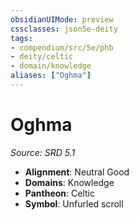 ```yaml
---
obsidianUIMode: preview
cssclasses: json5e-deity
tags:
- compendium/src/5e/phb
- deity/celtic
- domain/knowledge
aliases: ["Oghma"]
---
```

# Oghma
*Source: SRD 5.1* 

- **Alignment**: Neutral Good
- **Domains**: Knowledge
- **Pantheon**: Celtic
- **Symbol**: Unfurled scroll